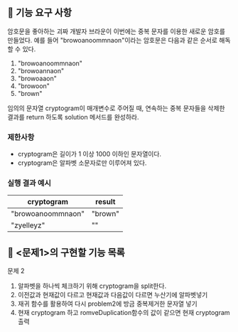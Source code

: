 ## 🚀 기능 요구 사항

암호문을 좋아하는 괴짜 개발자 브라운이 이번에는 중복 문자를 이용한 새로운 암호를 만들었다. 예를 들어 "browoanoommnaon"이라는 암호문은 다음과 같은 순서로 해독할 수 있다.

1. "browoanoommnaon"
2. "browoannaon"
3. "browoaaon"
4. "browoon"
5. "brown"

임의의 문자열 cryptogram이 매개변수로 주어질 때, 연속하는 중복 문자들을 삭제한 결과를 return 하도록 solution 메서드를 완성하라.

### 제한사항

- cryptogram은 길이가 1 이상 1000 이하인 문자열이다.
- cryptogram은 알파벳 소문자로만 이루어져 있다.

### 실행 결과 예시

| cryptogram        | result  |
| ----------------- | ------- |
| "browoanoommnaon" | "brown" |
| "zyelleyz"        | ""      |

## 🎯 <문제1>의 구현할 기능 목록

문제 2

1. 알파벳을 하나씩 체크하기 위해 cryptogram을 split한다.
2. 이전값과 현재값이 다르고 현재값과 다음값이 다르면 누산기에 알파벳넣기
3. 재귀 함수를 활용하여 다시 problem2에 방금 중복제거한 문자열 넣기
4. 현재 cryptogram 하고 romveDuplication함수의 값이 같으면 현재 cryptogram 출력
